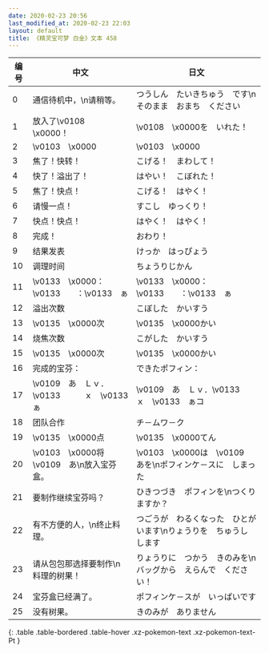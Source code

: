 ```yaml
---
date: 2020-02-23 20:56
last_modified_at: 2020-02-23 22:03
layout: default
title: 《精灵宝可梦 白金》文本 458
---
```

| 编号 | 中文 | 日文 |
| ---- | ---- | ---- |
| 0 | 通信待机中，\n请稍等。 | つうしん　たいきちゅう　です\nそのまま　おまち　ください |
| 1 | 放入了\v0108　\x0000！ | \v0108　\x0000を　いれた！ |
| 2 | \v0103　\x0000 | \v0103　\x0000 |
| 3 | 焦了！快转！ | こげる！　まわして！ |
| 4 | 快了！溢出了！ | はやい！　こぼれた！ |
| 5 | 焦了！快点！ | こげる！　はやく！ |
| 6 | 请慢一点！ | すこし　ゆっくり！ |
| 7 | 快点！快点！ | はやく！　はやく！ |
| 8 | 完成！ | おわり！ |
| 9 | 结果发表 | けっか　はっぴょう |
| 10 | 调理时间 | ちょうりじかん |
| 11 | \v0133　\x0000：\v0133　　：\v0133　ぁ | \v0133　\x0000：\v0133　　：\v0133　ぁ |
| 12 | 溢出次数 | こぼした　かいすう |
| 13 | \v0135　\x0000次 | \v0135　\x0000かい |
| 14 | 烧焦次数 | こがした　かいすう |
| 15 | \v0135　\x0000次 | \v0135　\x0000かい |
| 16 | 完成的宝芬： | できたポフィン： |
| 17 | \v0109　あ　Ｌｖ．\v0133　　　ｘ　\v0133　ぁ | \v0109　あ　Ｌｖ．\v0133　　　ｘ　\v0133　ぁコ |
| 18 | 团队合作 | チ－ムワ－ク |
| 19 | \v0135　\x0000点 | \v0135　\x0000てん |
| 20 | \v0103　\x0000将\v0109　あ\n放入宝芬盒。 | \v0103　\x0000は　\v0109　あを\nポフィンケ－スに　しまった |
| 21 | 要制作继续宝芬吗？ | ひきつづき　ポフィンを\nつくりますか？ |
| 22 | 有不方便的人，\n终止料理。 | つごうが　わるくなった　ひとがいます\nりょうりを　ちゅうし　します |
| 23 | 请从包包那选择要制作\n料理的树果！ | りょうりに　つかう　きのみを\nバッグから　えらんで　ください！ |
| 24 | 宝芬盒已经满了。 | ポフィンケ－スが　いっぱいです |
| 25 | 没有树果。 | きのみが　ありません |
{: .table .table-bordered .table-hover .xz-pokemon-text .xz-pokemon-text-Pt }